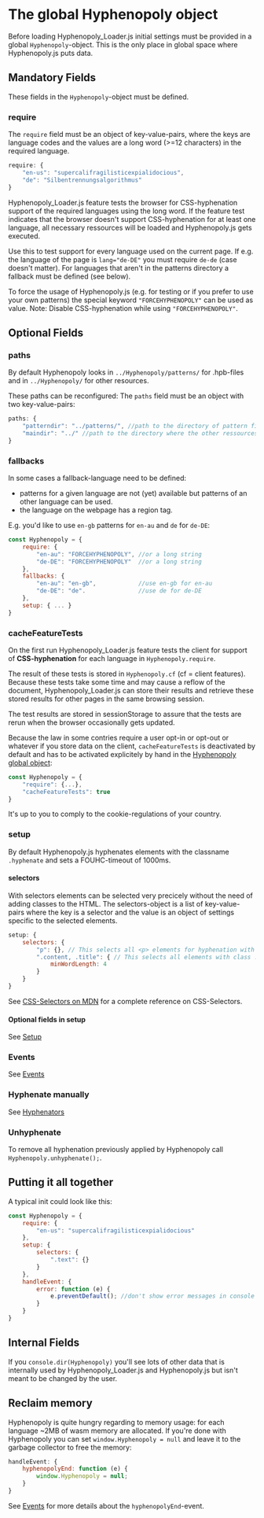 # The global Hyphenopoly object

Before loading Hyphenopoly_Loader.js initial settings must be provided in a global `Hyphenopoly`-object. This is the only place in global space where Hyphenopoly.js puts data.

## Mandatory Fields
These fields in the `Hyphenopoly`-object must be defined.

### require
The `require` field must be an object of key-value-pairs, where the keys are language codes and the values are a long word (>=12 characters) in the required language.
````javascript
require: {
    "en-us": "supercalifragilisticexpialidocious",
    "de": "Silbentrennungsalgorithmus"
}
````
Hyphenopoly_Loader.js feature tests the browser for CSS-hyphenation support of the required languages using the long word.
If the feature test indicates that the browser doesn't support CSS-hyphenation for at least one language, all necessary ressources will be loaded and Hyphenopoly.js gets executed.

Use this to test support for every language used on the current page. If e.g. the language of the page is `lang="de-DE"` you must require `de-de` (case doesn't matter). For languages that aren't in the patterns directory a fallback must be defined (see below).

To force the usage of Hyphenopoly.js (e.g. for testing or if you prefer to use your own patterns) the special keyword `"FORCEHYPHENOPOLY"` can be used as value. Note: Disable CSS-hyphenation while using `"FORCEHYPHENOPOLY"`.

## Optional Fields
### paths
By default Hyphenopoly looks in `../Hyphenopoly/patterns/` for .hpb-files and in `../Hyphenopoly/` for other resources.

These paths can be reconfigured:
The `paths` field must be an object with two key-value-pairs:
````javascript
paths: {
    "patterndir": "../patterns/", //path to the directory of pattern files
    "maindir": "../" //path to the directory where the other ressources are stored
}
````

### fallbacks

In some cases a fallback-language need to be defined:
  * patterns for a given language are not (yet) available but patterns of an other language can be used.
  * the language on the webpage has a region tag.

E.g. you'd like to use `en-gb` patterns for `en-au` and `de` for `de-DE`:

````javascript
const Hyphenopoly = {
    require: {
        "en-au": "FORCEHYPHENOPOLY", //or a long string
        "de-DE": "FORCEHYPHENOPOLY"  //or a long string
    },
    fallbacks: {
        "en-au": "en-gb",            //use en-gb for en-au
        "de-DE": "de".               //use de for de-DE
    },
    setup: { ... }
}
````

### cacheFeatureTests
On the first run Hyphenopoly_Loader.js feature tests the client for support of **CSS-hyphenation**
for each language in `Hyphenopoly.require`.

The result of these tests is stored in `Hyphenopoly.cf` (cf = client features). Because these tests take 
some time and may cause a reflow of the document, Hyphenopoly_Loader.js can store their
results and retrieve these stored results for other pages in the same browsing session.

The test results are stored in sessionStorage to assure that the tests are rerun when
the browser occasionally gets updated.

Because the law in some contries require a user opt-in or opt-out or whatever if you store
data on the client, `cacheFeatureTests` is deactivated by default and has to be activated
explicitely by hand in the [Hyphenopoly global object](./Global-Hyphenopoly-Object.md):
````javascript
const Hyphenopoly = {
    "require": {...},
    "cacheFeatureTests": true
}
````
It's up to you to comply to the cookie-regulations of your country.

### setup
By default Hyphenopoly.js hyphenates elements with the classname `.hyphenate` and sets a FOUHC-timeout of 1000ms.

#### selectors

With selectors elements can be selected very precicely without the need of adding classes to the HTML. The selectors-object is a list of key-value-pairs where the key is a selector and the value is an object of settings specific to the selected elements.

````javascript
setup: {
    selectors: {
        "p": {}, // This selects all <p> elements for hyphenation with default settings
        ".content, .title": { // This selects all elements with class .content and .title and sets minWordLength to 4 for these elements
            minWordLength: 4
        }
    }
}
````
See [CSS-Selectors on MDN](https://developer.mozilla.org/en-US/docs/Web/CSS/CSS_Selectors) for a complete reference on CSS-Selectors.

#### Optional fields in setup
See [Setup](./Setup.md)

### Events
See [Events](./Events.md)

### Hyphenate manually
See [Hyphenators](./Hyphenators.md)

### Unhyphenate
To remove all hyphenation previously applied by Hyphenopoly call `Hyphenopoly.unhyphenate();`.

## Putting it all together
A typical init could look like this:
````javascript
const Hyphenopoly = {
    require: {
        "en-us": "supercalifragilisticexpialidocious"
    },
    setup: {
        selectors: {
            ".text": {}
        }
    },
    handleEvent: {
        error: function (e) {
            e.preventDefault(); //don't show error messages in console
        }
    }
}
````

## Internal Fields
If you `console.dir(Hyphenopoly)` you'll see lots of other data that is internally used by Hyphenopoly_Loader.js and Hyphenopoly.js but isn't meant to be changed by the user.

## Reclaim memory
Hyphenopoly is quite hungry regarding to memory usage: for each language ~2MB of wasm memory are allocated. If you're done with Hyphenopoly you can set `window.Hyphenopoly = null` and leave it to the garbage collector to free the memory:

````javascript
handleEvent: {
    hyphenopolyEnd: function (e) {
        window.Hyphenopoly = null;
    }
}
````
See [Events](./Events.md) for more details about the `hyphenopolyEnd`-event.